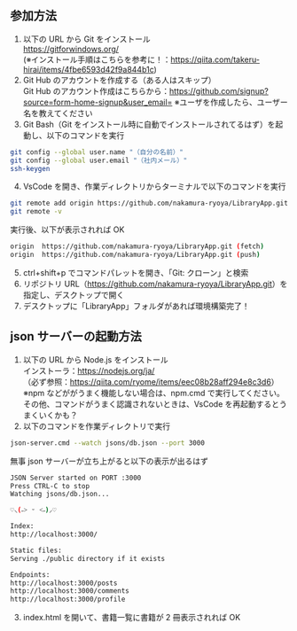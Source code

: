 ## 参加方法

1. 以下の URL から Git をインストール  
   https://gitforwindows.org/  
   (※インストール手順はこちらを参考に！：https://qiita.com/takeru-hirai/items/4fbe6593d42f9a844b1c)
2. Git Hub のアカウントを作成する（ある人はスキップ）  
   Git Hub のアカウント作成はこちらから：https://github.com/signup?source=form-home-signup&user_email=
   ※ユーザを作成したら、ユーザー名を教えてください
3. Git Bash（Git をインストール時に自動でインストールされてるはず）を起動し、以下のコマンドを実行

```bash
git config --global user.name "（自分の名前）"
git config --global user.email "（社内メール）"
ssh-keygen
```

4. VsCode を開き、作業ディレクトリからターミナルで以下のコマンドを実行

```bash
git remote add origin https://github.com/nakamura-ryoya/LibraryApp.git
git remote -v
```

実行後、以下が表示されれば OK

```bash
origin  https://github.com/nakamura-ryoya/LibraryApp.git (fetch)
origin  https://github.com/nakamura-ryoya/LibraryApp.git (push)
```

5. ctrl+shift+p でコマンドパレットを開き、「Git: クローン」と検索
6. リポジトリ URL（<https://github.com/nakamura-ryoya/LibraryApp.git>）を指定し、デスクトップで開く
7. デスクトップに「LibraryApp」フォルダがあれば環境構築完了！

## json サーバーの起動方法

1. 以下の URL から Node.js をインストール  
   インストーラ：<https://nodejs.org/ja/>  
   （必ず参照：<https://qiita.com/ryome/items/eec08b28aff294e8c3d6>）  
   ※npm などががうまく機能しない場合は、npm.cmd で実行してください。その他、コマンドがうまく認識されないときは、VsCode を再起動するとうまくいくかも？
2. 以下のコマンドを作業ディレクトリで実行

```bash
json-server.cmd --watch jsons/db.json --port 3000
```

無事 json サーバーが立ち上がると以下の表示が出るはず

```bash
JSON Server started on PORT :3000
Press CTRL-C to stop
Watching jsons/db.json...

♡⸜(˶˃ ᵕ ˂˶)⸝♡

Index:
http://localhost:3000/

Static files:
Serving ./public directory if it exists

Endpoints:
http://localhost:3000/posts
http://localhost:3000/comments
http://localhost:3000/profile
```

3. index.html を開いて、書籍一覧に書籍が 2 冊表示されれば OK
